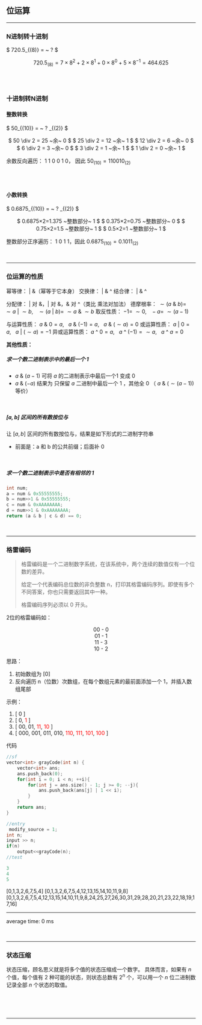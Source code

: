 <!-- @import "/root.css" -->

## 位运算
<hr class=short>

### N进制转十进制

$ 720.5_{(8)} = ~ ? $

<div align=center>

$720.5_{(8)} = 7×8^{2}+2×8^{1}+0×8^{0}+5×8^{−1} = 464.625$

</div>

<br><br>


### 十进制转N进制

#### 整数转换

$ 50_{(10)} = ~ ? _{(2)} $


<div align=center>

$ 50 \div 2 = 25 ~余~ 0  $
$ 25 \div 2 = 12 ~余~ 1  $
$ 12 \div 2 = 6 ~余~ 0  $
$ 6 \div 2 = 3 ~余~ 0 $
$ 3 \div 2 = 1 ~余~ 1 $
$ 1 \div 2 = 0 ~余~ 1 $

</div>

余数反向遍历： 1 1 0 0 1 0， 因此 $50_{(10)} = 110010_{(2)}$

<br><br>

#### 小数转换

$
0.6875_{(10)} = ~ ? _{(2)}
$

<div align=center>

$ 0.6875×2=1.375 ~整数部分~ 1  $
$ 0.375×2=0.75 ~整数部分~ 0 $
$ 0.75×2=1.5 ~整数部分~ 1 $
$ 0.5×2=1 ~整数部分~ 1 $

</div>


整数部分正序遍历： 1 0 1 1，因此 $0.6875_{(10)} = 0.1011_{(2)}$

<br><hr class=short>

### 位运算的性质

幂等律： | &（幂等于它本身）
交换律： | & ^
结合律： | & ^

分配律： | 对 &，| 对 &，& 对 ^（类比 乘法对加法）
德摩根率： $\sim(a~\&~b) = ~\sim a~ | ~ \sim b, ~ ~ ~\sim(a~|~b) = ~\sim a~ \& ~ \sim b$
取反性质： $-1 =~ \sim 0,~ ~ ~-a = ~\sim (a-1)$

与运算性质： $a ~\&~ 0 = a,~ ~ ~a~\&~(-1)=a,~ ~ ~a~\&~(\sim a)=0$
或运算性质： $a~|~0=a,~ ~ ~a~|~(\sim a)=-1$
异或运算性质： $a ~\^{} ~ 0 = a,~ ~ ~a ~\^{} ~ (-1) = \sim a,~ ~ ~a~\^{}~a=0$

**其他性质：**


##### 求一个数二进制表示中的最后一个 1 

- $a ~\&~ (a−1)$ 可将 $a$ 的二进制表示中最后一个1 变成 0
- $a~\&~(-a)$ 结果为 只保留 $a$ 二进制中最后一个 1 ，其他全 0 （ $a ~\&~ (\sim(a-1))$ 等价）

<br>

##### $[a, b]$ 区间的所有数按位与

让 $[a, b]$ 区间的所有数按位与，结果是如下形式的二进制字符串
- 前面是：a 和 b 的公共前缀；后面补 0

<br>

##### 求一个数二进制表示中是否有相邻的 1

```cpp {cmd}
int num;
a = num & 0x55555555;
b = num>>1 & 0x55555555;
c = num & 0xAAAAAAAA;
d = num>>1 & 0xAAAAAAAA;
return (a & b | c & d) == 0;
```

<br><hr class=short>

### 格雷编码

> 格雷编码是一个二进制数字系统，在该系统中，两个连续的数值仅有一个位数的差异。
> 
> 给定一个代表编码总位数的非负整数 n，打印其格雷编码序列。即使有多个不同答案，你也只需要返回其中一种。
> 
> 格雷编码序列必须以 0 开头。

2位的格雷编码如：

<p align="center">00 - 0<br>01 - 1<br>11 - 3<br>10 - 2</p>

思路：
1. 初始数组为 [0]
1. 反向遍历 n（位数）次数组，在每个数组元素的最前面添加一个 1，并插入数组尾部

示例：

1. [ 0 ]
2. [ 0, <font color="red" >1</font> ]
3. [ 00, 01, <font color="red">11</font>, <font color="red">10</font> ]
4. [ 000, 001, 011, 010, <font color="red">110</font>, <font color="red">111</font>, <font color="red">101</font>, <font color="red">100</font> ] 

代码

```cpp {cmd=run}
//sf
vector<int> grayCode(int n) {
    vector<int> ans;
    ans.push_back(0);
    for(int i = 0; i < n; ++i){
        for(int j = ans.size() - 1; j >= 0; --j){
            ans.push_back(ans[j] | 1 << i);
        }
    }
    return ans;
}
```
```cpp {cmd="run" continue hide}
//entry
 modify_source = 1;
int n;
input >> n;
if(n)
    output<<grayCode(n);
//test
```
```cpp {cmd="run" continue  modify_source}
3
4
5
```

<!-- code_chunk_output -->

<div class=code-output> 

[0,1,3,2,6,7,5,4]
[0,1,3,2,6,7,5,4,12,13,15,14,10,11,9,8]
[0,1,3,2,6,7,5,4,12,13,15,14,10,11,9,8,24,25,27,26,30,31,29,28,20,21,23,22,18,19,17,16]

<hr class=code-hr> average time: 0 ms


</div> 



<!-- /code_chunk_output -->

<br><hr class=short>

### 状态压缩

状态压缩，顾名思义就是将多个值的状态压缩成一个数字。
具体而言，如果有 $n$ 个值，每个值有 2 种可能的状态，则状态总数有 $2^n$ 个，可以用一个 $n$ 位二进制数记录全部 $n$ 个状态的取值。





<br>
<br>
<br>

---
